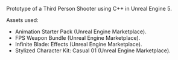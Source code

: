 Prototype of a Third Person Shooter using C++ in Unreal Engine 5. 

Assets used:

- Animation Starter Pack (Unreal Engine Marketplace).
- FPS Weapon Bundle (Unreal Engine Marketplace).
- Infinite Blade: Effects (Unreal Engine Marketplace).
- Stylized Character Kit: Casual 01 (Unreal Engine Marketplace). 
